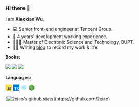 ### Hi there 👋

I am **Xiaoxiao Wu**.

* 💻   Senior front-end engineer at Tencent Group.
* 📆   4 years' development working experience.
* 👩🏻‍🎓   Master of Electronic Science and Technology, BUPT.
* ✍🏻   Writing [blog](https://2xiao.github.io) to record my work & life.

**Books:**  

<code>[<img height="200" src="https://2xiao.github.io/leetcode-js/assets/image/leetcode-js-logo.png">](https://2xiao.github.io/leetcode-js/)</code>
<code>[<img height="200" src="https://2xiao.github.io/leetcode-js/assets/image/react-logo.png">](https://2xiao.github.io/my-react/)</code>
<code>[<img height="200" src="https://2xiao.github.io/leetcode-js/assets/image/vue-logo.png">](https://2xiao.github.io/my-vue/)</code>

**Languages:**  

<code><img height="20" src="https://raw.githubusercontent.com/github/explore/80688e429a7d4ef2fca1e82350fe8e3517d3494d/topics/javascript/javascript.png"></code>
<code><img height="20" src="https://raw.githubusercontent.com/github/explore/80688e429a7d4ef2fca1e82350fe8e3517d3494d/topics/typescript/typescript.png"></code>
<code><img height="20" src="https://raw.githubusercontent.com/github/explore/80688e429a7d4ef2fca1e82350fe8e3517d3494d/topics/react/react.png"></code>
<code><img height="20" src="https://raw.githubusercontent.com/github/explore/80688e429a7d4ef2fca1e82350fe8e3517d3494d/topics/nodejs/nodejs.png"></code>

[![2xiao's github stats](https://github-readme-stats.vercel.app/api?username=2xiao&show_icons=true&bg_color=320,323031,84a59d&icon_color=b0c4b1&title_color=eec170&text_color=a2a392&include_all_commits=true")](https://github.com/2xiao)


